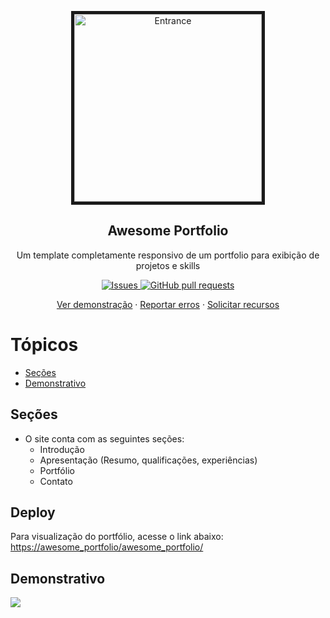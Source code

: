 <p align="center">
 <img border="5px" width="300px" src="https://res.cloudinary.com/dvqvv2bkq/image/upload/v1711049560/portfolio/wjkx28i0zt6fbpuh2i3j.png" align="center" alt="Entrance" />
 <h2 align="center">Awesome Portfolio</h2>
 <p align="center">Um template completamente responsivo de um portfolio para exibição de projetos e skills</p>
</p>

<p align="center">
<a href="https://github.com/Sigbel/awesome_portfolio/issues">
    <img alt="Issues" src="https://img.shields.io/github/issues/sigbel/awesome_portfolio?color=0088ff" />
</a>
<a href="https://github.com/Sigbel/awesome_portfolio/pulls">
    <img alt="GitHub pull requests" src="https://img.shields.io/github/issues-pr/sigbel/awesome_portfolio?color=0088ff" />
</a>

</p>
<p align="center">
<a href="#demonstrativo">Ver demonstração</a>
·
<a href="https://github.com/Sigbel/awesome_portfolio/issues/new">Reportar erros</a>
·
<a href="https://github.com/Sigbel/awesome_portfolio/issues/new">Solicitar recursos</a>
</p>

# Tópicos

- [Seções](#seções)
- [Demonstrativo](#demonstrativo)

## Seções

- O site conta com as seguintes seções:
    - Introdução
    - Apresentação (Resumo, qualificações, experiências)
    - Portfólio
    - Contato

## Deploy

Para visualização do portfólio, acesse o link abaixo:
[https://awesome_portfolio/awesome_portfolio/](https://awesome_portfolio/awesome_portfolio/) 

## Demonstrativo


<img src="https://res.cloudinary.com/dvqvv2bkq/image/upload/v1711051997/portfolio/%40Imagens/xn6idafnxn6l7gvyk0g2.gif">


